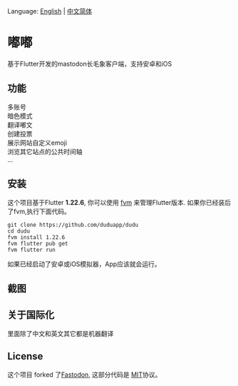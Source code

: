 Language: [English](./README.md) | [中文简体](./README.zh.md)


# 嘟嘟

基于Flutter开发的mastodon长毛象客户端，支持安卓和iOS

## 功能

多账号  
暗色模式  
翻译嘟文  
创建投票  
展示网站自定义emoji  
浏览其它站点的公共时间轴  
...


## 安装

这个项目基于Flutter **1.22.6**, 你可以使用 [fvm](https://github.com/fluttertools/fvm) 来管理Flutter版本.
如果你已经装后了fvm,执行下面代码。

```shell
git clone https://github.com/duduapp/dudu
cd dudu
fvm install 1.22.6
fvm flutter pub get
fvm flutter run
```
如果已经启动了安卓或iOS模拟器，App应该就会运行。


## 截图


## 关于国际化
里面除了中文和英文其它都是机器翻译



## License
这个项目 forked 了[Fastodon](https://github.com/mahaaoo/Fastodon), 这部分代码是 [MIT](./LICENSE)协议。

